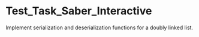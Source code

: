 # Test_Task_Saber_Interactive
 Implement serialization and deserialization functions for a doubly linked list.
